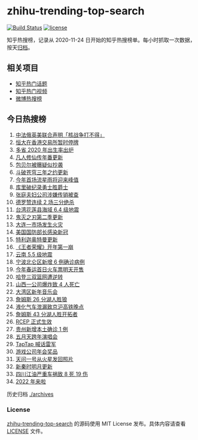 # zhihu-trending-top-search

[![Build Status](https://github.com/justjavac/zhihu-trending-top-search/workflows/ci/badge.svg?branch=main)](https://github.com/justjavac/zhihu-trending-top-search/actions)
[![license](https://img.shields.io/github/license/justjavac/zhihu-trending-top-search)](https://github.com/justjavac/zhihu-trending-top-search/blob/main/LICENSE)

知乎热搜榜，记录从 2020-11-24 日开始的知乎热搜榜单。每小时抓取一次数据，按天[归档](./archives)。

## 相关项目

- [知乎热门话题](https://github.com/justjavac/zhihu-trending-hot-questions)
- [知乎热门视频](https://github.com/justjavac/zhihu-trending-hot-video)
- [微博热搜榜](https://github.com/justjavac/weibo-trending-hot-search)

## 今日热搜榜

<!-- BEGIN -->
<!-- 最后更新时间 Mon Jan 03 2022 23:07:13 GMT+0800 (China Standard Time) -->

1. [中法俄英美联合声明「核战争打不得」](https://www.zhihu.com/search?q=五核武器国家发表联合声明)
1. [恒大在香港交易所暂时停牌](https://www.zhihu.com/search?q=恒大)
1. [多省 2020 年出生率出炉](https://www.zhihu.com/search?q=2020年出生率)
1. [凡人修仙传年番更新](https://www.zhihu.com/search?q=凡人修仙传)
1. [包贝尔被曝疑似抄袭](https://www.zhihu.com/search?q=包贝尔抄袭)
1. [斗破苍穹三年之约更新](https://www.zhihu.com/search?q=斗破苍穹三年之约)
1. [今年首场流星雨将迎来峰值](https://www.zhihu.com/search?q=象限仪流星雨)
1. [库里破纪录勇士胜爵士](https://www.zhihu.com/search?q=勇士)
1. [张庭夫妇公司涉嫌传销被查](https://www.zhihu.com/search?q=张庭夫妇)
1. [德罗赞连续 2 场三分绝杀](https://www.zhihu.com/search?q=德罗赞)
1. [台湾花莲县海域 6.4 级地震](https://www.zhihu.com/search?q=台湾地震)
1. [鬼灭之刃第二季更新](https://www.zhihu.com/search?q=鬼灭之刃)
1. [大连一市场发生火灾](https://www.zhihu.com/search?q=大连火灾)
1. [美国国防部长感染新冠](https://www.zhihu.com/search?q=美国国防部长)
1. [特利迦奥特曼更新](https://www.zhihu.com/search?q=特利迦奥特曼)
1. [《王者荣耀》开年第一崩](https://www.zhihu.com/search?q=王者荣耀)
1. [云南 5.5 级地震](https://www.zhihu.com/search?q=云南地震)
1. [宁波北仑区新增 6 例确诊病例](https://www.zhihu.com/search?q=宁波疫情)
1. [今年春运首日火车票明天开售](https://www.zhihu.com/search?q=春运)
1. [哈登三双篮网遭逆转](https://www.zhihu.com/search?q=篮网)
1. [山西一公司爆炸致 4 人死亡](https://www.zhihu.com/search?q=山西爆炸)
1. [大湾区新年音乐会](https://www.zhihu.com/search?q=大湾区音乐会)
1. [詹姆斯 26 分湖人胜狼](https://www.zhihu.com/search?q=湖人)
1. [液化气车泄漏致京沪高铁晚点](https://www.zhihu.com/search?q=京沪高铁晚点)
1. [詹姆斯 43 分湖人胜开拓者](https://www.zhihu.com/search?q=湖人)
1. [RCEP 正式生效](https://www.zhihu.com/search?q=RCEP)
1. [贵州新增本土确诊 1 例](https://www.zhihu.com/search?q=贵州疫情)
1. [五月天跨年演唱会](https://www.zhihu.com/search?q=五月天)
1. [TapTap 喊话雷军](https://www.zhihu.com/search?q=taptap)
1. [游戏公司年会奖品](https://www.zhihu.com/search?q=游戏公司)
1. [天问一号从火星发回照片](https://www.zhihu.com/search?q=天问一号)
1. [新秦时明月更新](https://www.zhihu.com/search?q=新秦时明月)
1. [四川江油严重车祸致 8 死 19 伤](https://www.zhihu.com/search?q=四川江油车祸)
1. [2022 年来啦](https://www.zhihu.com/search?q=2022)

<!-- END -->

历史归档 [./archives](./archives)

### License

[zhihu-trending-top-search](https://github.com/justjavac/zhihu-trending-top-search)
的源码使用 MIT License 发布。具体内容请查看 [LICENSE](./LICENSE) 文件。
